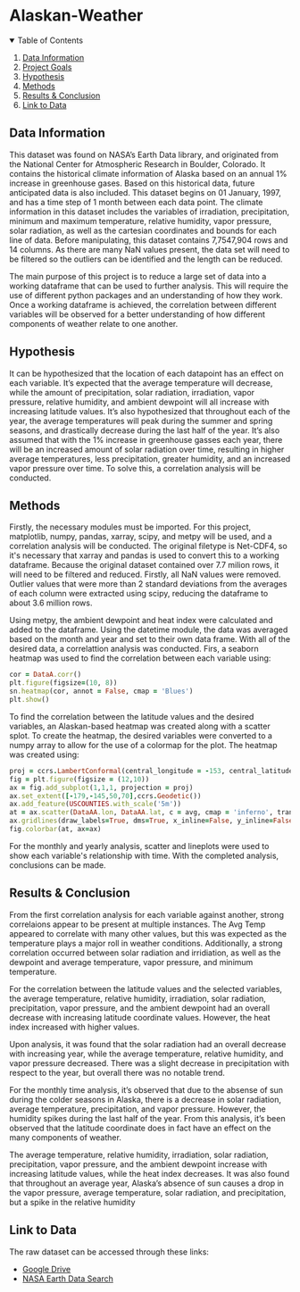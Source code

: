 # Alaskan-Weather

<!-- TABLE OF CONTENTS -->
<details open="open">
  <summary>Table of Contents</summary>
  <ol>
    <li>
      <a href="#Data-information">Data Information</a>
     </li>
      <li><a href="#project-goals">Project Goals</a></li>
    <li>
      <a href="#hypothesis">Hypothesis</a>    
    </li>
    <li><a href="#methods">Methods</a></li>
    <li><a href="#results-and-conclusion">Results & Conclusion</a></li>
    <li><a href="#link-to-data">Link to Data</a></li>  
  </ol>
</details>



<!-- Data Information -->
## Data Information

  This dataset was found on NASA’s Earth Data library, and originated from the National Center for
Atmospheric Research in Boulder, Colorado. It contains the historical climate information of Alaska based
on an annual 1% increase in greenhouse gases. Based on this historical data, future anticipated data is also
included. This dataset begins on 01 January, 1997, and has a time step of 1 month between each data point.
The climate information in this dataset includes the variables of irradiation, precipitation, minimum and
maximum temperature, relative humidity, vapor pressure, solar radiation, as well as the cartesian
coordinates and bounds for each line of data. Before manipulating, this dataset contains 7,7547,904 rows
and 14 columns. As there are many NaN values present, the data set will need to be filtered so the outliers
can be identified and the length can be reduced.

<!-- Project Goals -->
The main purpose of this project is to reduce a large set of data into a working dataframe that can be used to further analysis. This will require the use of different python packages and an understanding of how they work. Once a working dataframe is achieved, the correlation between different variables will be observed for a better understanding of how different components of weather relate to one another.

<!-- Hypothesis -->
## Hypothesis

It can be hypothesized that the location of each datapoint has an effect on each variable. It’s expected that the average temperature will decrease, while the amount of precipitation, solar radiation, irradiation, vapor pressure, relative humidity, and ambient dewpoint will all increase with increasing latitude values. It’s also hypothesized that throughout each of the year, the average temperatures will peak during the summer and spring seasons, and drastically decrease during the last half of the year. It’s also assumed that with the 1% increase in greenhouse gasses each year, there will be an increased amount of solar radiation over time, resulting in higher average temperatures, less precipitation, greater humidity, and an increased vapor pressure over time. To solve this, a correlation analysis will be conducted.


<!-- Methods -->
## Methods
Firstly, the necessary modules must be imported. For this project, matplotlib, numpy, pandas, xarray, scipy, and metpy will be used, and a correlation analysis will be conducted. The original filetype is Net-CDF4, so it's necessary that xarray and pandas is used to convert this to a working dataframe. Because the original dataset contained over 7.7 milion rows, it will need to be filtered and reduced. Firstly, all NaN values were removed. Outlier values that were more than 2 standard deviations from the averages of each column were extracted using scipy, reducing the dataframe to about 3.6 million rows.

Using metpy, the ambient dewpoint and heat index were calculated and added to the dataframe. Using the datetime module, the data was averaged based on the month and year and set to their own data frame. With all of the desired data, a correlattion analysis was conducted. Firs, a seaborn heatmap was used to find the correlation between each variable using:

```ruby
cor = DataA.corr()
plt.figure(figsize=(10, 8))
sn.heatmap(cor, annot = False, cmap = 'Blues')
plt.show()
```
To find the correlation between the latitude values and the desired variables, an Alaskan-based heatmap was created along with a scatter splot. To create the heatmap, the desired variables were converted to a numpy array to allow for the use of a colormap for the plot. The heatmap was created using:

```ruby
proj = ccrs.LambertConformal(central_longitude = -153, central_latitude = 65)
fig = plt.figure(figsize = (12,10))
ax = fig.add_subplot(1,1,1, projection = proj)
ax.set_extent([-179,-145,50,70],ccrs.Geodetic())
ax.add_feature(USCOUNTIES.with_scale('5m'))
at = ax.scatter(DataAA.lon, DataAA.lat, c = avg, cmap = 'inferno', transform = ccrs.PlateCarree(), s=(DataAA.Avg_Temp/15)**9.5)
ax.gridlines(draw_labels=True, dms=True, x_inline=False, y_inline=False)
fig.colorbar(at, ax=ax)
```
For the monthly and yearly analysis, scatter and lineplots were used to show each variable's relationship with time. With the completed analysis, conclusions can be made.

<!-- Results and Conclusion -->
## Results & Conclusion

From the first correlation analysis for each variable against another, strong correlaions appear to be present at multiple instances. The Avg Temp appeared to correlate with many other values, but this was expected as the temperature plays a major roll in weather conditions. Additionally, a strong correlation occurred between solar radiation and irridiation, as well as the dewpoint and average temperature, vapor pressure, and minimum temperature. 

For the correlation between the latitude values and the selected variables, the average temperature, relative humidity, irradiation, solar radiation, precipitation, vapor pressure, and the ambient dewpoint had an overall decrease with increasing latitude coordinate values. However, the heat index increased with higher values.

Upon analysis, it was found that the solar radiation had an overall decrease with increasing year, while the average temperature, relative humidity, and vapor pressure decreased. There was a slight decrease in precipitation with respect to the year, but overall there was no notable trend.

For the monthly time analysis, it’s observed that due to the absense of sun during the colder seasons in Alaska, there is a decrease in solar radiation, average temperature, precipitation, and vapor pressure. However, the humidity spikes during the last half of the year.
From this analysis, it’s been observed that the latitude coordinate does in fact have an effect on the many components of weather. 

The average temperature, relative humidity, irradiation, solar radiation, precipitation, vapor pressure, and the ambient dewpoint increase with increasing latitude values, while the heat index decreases.  It was also found that throughout an average year, Alaska’s absence of sun causes a drop in the vapor pressure, average temperature, solar radiation, and precipitation, but a spike in the relative humidity


<!-- Link to Data -->
## Link to Data
The raw dataset can be accessed through these links:
  * [Google Drive](https://drive.google.com/file/d/1kjzuaNx7G6EmjFbIToN6DitoZnbmfy9V/view?usp=sharing)
  * [NASA Earth Data Search](https://search.earthdata.nasa.gov/search/granules?p=C1337992250-ORNL_DAAC&pg[0][gsk]=-start_date&g=G1422958404-ORNL_DAAC&q=vemap%20alaska&tl=1602683497!4!!&m=62.57812500000001!-149.625!1!1!0!0%2C2)
